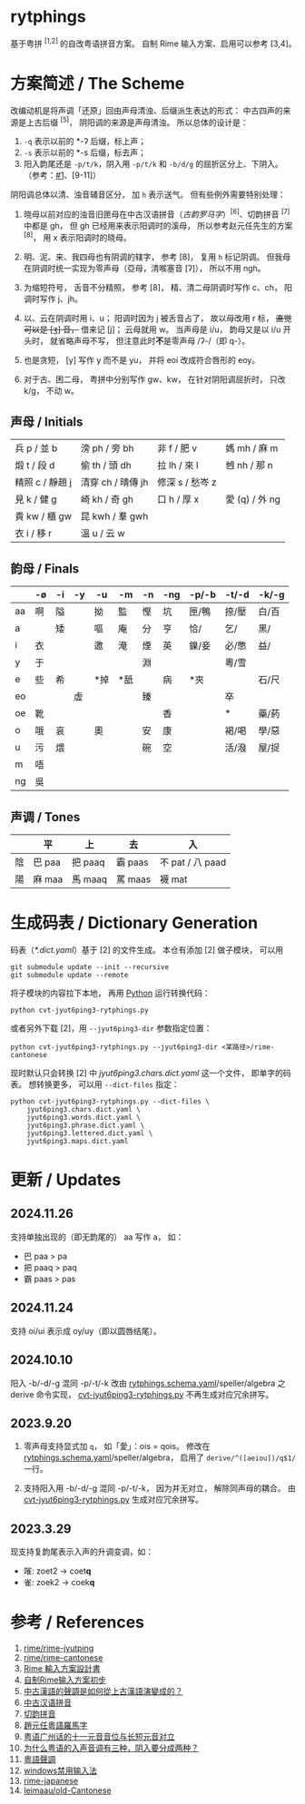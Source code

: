 # rytphings

基于粤拼 <sup>[1,2]</sup> 的自改粤语拼音方案。
自制 Rime 输入方案、启用可以参考 [3,4]。

# 方案简述 / The Scheme

改编动机是将声调「还原」回由声母清浊、后缀派生表达的形式：
中古四声的来源是上古后缀 <sup>[5]</sup>，
阴阳调的来源是声母清浊。
所以总体的设计是：

1. `-q` 表示以前的 *-ʔ 后缀，标上声；
2. `-s` 表示以前的 *-s 后缀，标去声；
3. 阳入韵尾还是 `-p/t/k`，阴入用 `-p/t/k` 和 `-b/d/g` 的屈折区分上、下阴入。
（参考：[#1](https://github.com/iTomxy/rytphings/issues/1)、[9-11]）

阴阳调总体以清、浊音辅音区分，
加 `h` 表示送气。
但有些例外需要特别处理：

1. 晓母以前对应的浊音旧匣母在中古汉语拼音（*古韵罗马字*）<sup>[6]</sup>、切韵拼音 <sup>[7]</sup> 中都是 gh，
但 gh 已经用来表示阳调时的溪母，
所以参考赵元任先生的方案 <sup>[8]</sup>，
用 x 表示阳调时的晓母。

2. 明、泥、来、我四母也有阴调的辖字，
参考 [8]，
复用 `h` 标记阴调。
但我母在阴调时统一实现为零声母（亞母，清喉塞音 [ʔ]），
所以不用 ngh。

3. 为缩短符号，
舌音不分精照，
参考 [8]，
精、清二母阴调时写作 c、ch，
阳调时写作 j、jh。

4. 以、云在阴调时用 i、u；
阳调时因为 j 被舌音占了，
故以母改用 r 标，
~~直觉可以是 [ʒ] 音，~~
借来记 [j]；
云母就用 w。
当声母是 i/u，
韵母又是以 i/u 开头时，
就省略声母不写，
但注意此时**不**是零声母 /ʔ-/（即 q-）。

5. 也是贪短，
[y] 写作 y 而不是 yu，
并将 eoi 改成符合唇形的 eoy。

6. 对于古、困二母，
粤拼中分别写作 gw、kw，
在针对阴阳调屈折时，
只改 k/g，
不动 w。

## 声母 / Initials

| | | | |
| - | - | - | - |
| 兵 p / 並 b | 滂 ph / 旁 bh | 非 f / 肥 v | 媽 mh / 麻 m |
| 煅 t / 段 d | 偷 th / 頭 dh | 拉 lh / 來 l | 乸 nh / 那 n |
| 精照 c / 靜趙 j | 清穿 ch / 晴傳 jh | 修深 s / 愁岑 z |
| 見 k / 健 g | 崎 kh / 奇 gh | 口 h / 厚 x | 愛 (q) / 外 ng |
| 貴 kw / 櫃 gw | 昆 kwh / 羣 gwh |
| 衣 i / 移 r | 溫 u / 云 w |

## 韵母 / Finals

| | -ø | -i | -y | -u | -m | -n | -ng | -p/-b | -t/-d | -k/-g |
| - | - | - | - | - | - | - | - | - | - | - |
| aa | 啊 | 隘 | | 拗 | 監 | 慳 | 坑 | 匣/鴨 | 捺/壓 | 白/百 |
| a | | 矮 | | 嘔 | 庵 | 分 | 亨 | 恰/ | 乞/ | 黑/ |
| i | 衣 | | | 邀 | 淹 | 煙 | 英 | 鎳/妾 | 必/憋 | 益/ |
| y | 于 | | | | | 淵 | | | 粵/雪 |
| e | 些 | 希 | | *掉 | *舐 | | 病 | *夾 | | 石/尺 |
| eo | | | 虛 | | | 臻 | | | 卒 |
| oe | 靴 | | | | | | 香 | | * | 藥/葯 |
| o | 哦 | 哀 | | 奧 | | 安 | 康 | | 褐/喝 | 學/惡 |
| u | 污 | 煨 | | | | 碗 | 空 | | 活/潑 | 屋/捉 |
| m | 唔 |
| ng | 吳 |


## 声调 / Tones

| | 平 | 上 | 去 | 入 |
| - | - | - | - | - |
| 陰 | 巴 paa | 把 paaq | 霸 paas | 不 pat / 八 paad |
| 陽 | 麻 maa | 馬 maaq | 罵 maas | 襪 mat |


# 生成码表 / Dictionary Generation

码表（*\*.dict.yaml*）基于 [2] 的文件生成。
本仓有添加 [2] 做子模块，
可以用

```shell
git submodule update --init --recursive
git submodule update --remote
```

将子模块的内容拉下本地，
再用 [Python](https://www.python.org/) 运行转换代码：

```shell
python cvt-jyut6ping3-rytphings.py
```

或者另外下载 [2]，用 `--jyut6ping3-dir` 参数指定位置：

```shell
python cvt-jyut6ping3-rytphings.py --jyut6ping3-dir <某路径>/rime-cantonese
```

现时默认只会转换 [2] 中 *jyut6ping3.chars.dict.yaml* 这一个文件，
即单字的码表。
想转换更多，
可以用 `--dict-files` 指定：

```shell
python cvt-jyut6ping3-rytphings.py --dict-files \
    jyut6ping3.chars.dict.yaml \
    jyut6ping3.words.dict.yaml \
    jyut6ping3.phrase.dict.yaml \
    jyut6ping3.lettered.dict.yaml \
    jyut6ping3.maps.dict.yaml
```

# 更新 / Updates

## 2024.11.26

支持单独出现的（即无韵尾的） aa 写作 a，
如：

- 巴 paa > pa
- 把 paaq > paq
- 霸 paas > pas

## 2024.11.24

支持 oi/ui 表示成 oy/uy（即以圆唇结尾）。

## 2024.10.10

阳入 -b/-d/-g 混同 -p/-t/-k 改由 [rytphings.schema.yaml](rytphings.schema.yaml)/speller/algebra 之 derive 命令实现，
[cvt-jyut6ping3-rytphings.py](./cvt-jyut6ping3-rytphings.py) 不再生成对应冗余拼写。

## 2023.9.20

1. 零声母支持显式加 `q`，
如「愛」：ois = qois。
修改在 [rytphings.schema.yaml](rytphings.schema.yaml)/speller/algebra，
启用了 `derive/^([aeiou])/q$1/` 一行。

2. 支持阳入用 -b/-d/-g 混同 -p/-t/-k，
因为并无对立，
解除同声母的耦合。
由 [cvt-jyut6ping3-rytphings.py](./cvt-jyut6ping3-rytphings.py) 生成对应冗余拼写。

## 2023.3.29

现支持复韵尾表示入声的升调变调，如：
- 𠻘: zoet2 -> coet**q**
- 雀: zoek2 -> coek**q**

# 参考 / References

1. [rime/rime-jyutping](https://github.com/rime/rime-jyutping)
2. [rime/rime-cantonese](https://github.com/rime/rime-cantonese)
3. [Rime 輸入方案設計書](https://github.com/rime/home/wiki/RimeWithSchemata)
4. [自制Rime输入方案初步](https://zhuanlan.zhihu.com/p/576244701)
5. [中古漢語的聲調是如何從上古漢語演變成的？](https://www.zhihu.com/question/319038478/answer/1375097629)
6. [中古汉语拼音](https://zh.wikipedia.org/wiki/Wikipedia:%E4%B8%AD%E5%8F%A4%E6%BC%A2%E8%AA%9E%E6%8B%BC%E9%9F%B3)
7. [切韵拼音](https://zhuanlan.zhihu.com/p/478751152)
8. [趙元任粵語羅馬字](https://zh-yue.wikipedia.org/wiki/%E8%B6%99%E5%85%83%E4%BB%BB%E7%B2%B5%E8%AA%9E%E7%BE%85%E9%A6%AC%E5%AD%97)
9. [粤语广州话的十一元音音位与长短元音对立](https://zhuanlan.zhihu.com/p/265020710)
10. [为什么粤语的入声音调有三种，阴入要分成两种？](https://www.zhihu.com/question/36615633)
11. [粵語聲調](https://zh.m.wikipedia.org/zh/%E7%B2%B5%E8%AA%9E%E8%81%B2%E8%AA%BF)
12. [windows禁用输入法](https://blog.csdn.net/HackerTom/article/details/131114830)
13. [rime-japanese](https://github.com/gkovacs/rime-japanese)
14. [leimaau/old-Cantonese](https://github.com/leimaau/old-Cantonese)
